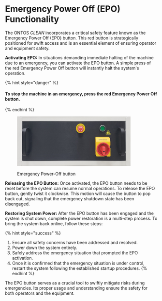 # Emergency Power Off (EPO) Functionality

The ONTOS _CLEAN_ incorporates a critical safety feature known as the Emergency Power Off (EPO) button. This red button is strategically positioned for swift access and is an essential element of ensuring operator and equipment safety.

**Activating EPO:** In situations demanding immediate halting of the machine due to an emergency, you can activate the EPO button. A simple press of the red Emergency Power Off button will instantly halt the system's operation.

{% hint style="danger" %}
#### To stop the machine in an emergency, press the red Emergency Power Off button.
{% endhint %}

<figure><img src="../../.gitbook/assets/1.jpeg" alt="" width="375"><figcaption><p>Emergency Power-Off button</p></figcaption></figure>

**Releasing the EPO Button:** Once activated, the EPO button needs to be reset before the system can resume normal operations. To release the EPO button, gently twist it clockwise. This motion will cause the button to pop back out, signaling that the emergency shutdown state has been disengaged.

**Restoring System Power:** After the EPO button has been engaged and the system is shut down, complete power restoration is a multi-step process. To bring the system back online, follow these steps:

{% hint style="success" %}
1. Ensure all safety concerns have been addressed and resolved.
2. Power down the system entirely.
3. Safely address the emergency situation that prompted the EPO activation.
4. Once it is confirmed that the emergency situation is under control, restart the system following the established startup procedures.
{% endhint %}

The EPO button serves as a crucial tool to swiftly mitigate risks during emergencies. Its proper usage and understanding ensure the safety for both operators and the equipment.
